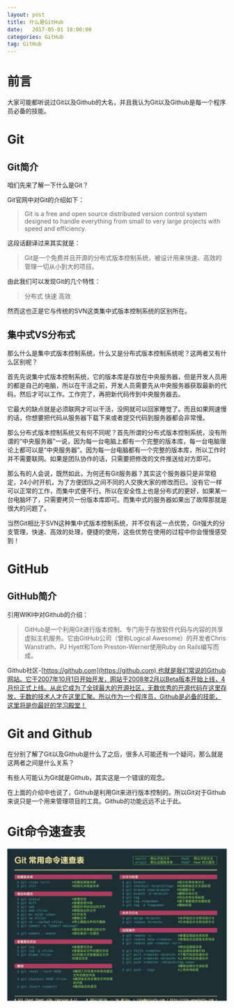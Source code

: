 ```yaml
---
layout: post
title: 什么是GitHub
date:   2017-05-01 18:00:00
categories: GitHub
tag: GitHub
---
```


# 前言
大家可能都听说过Git以及Github的大名，并且我认为Git以及Github是每一个程序员必备的技能。

# Git
## Git简介
咱们先来了解一下什么是Git？

Git官网中对Git的介绍如下：

>Git is a free and open source distributed version control system designed to handle everything from small to very large projects with speed and efficiency.


这段话翻译过来其实就是：
>Git是一个免费并且开源的分布式版本控制系统，被设计用来快速、高效的管理一切从小到大的项目。

由此我们可以发现Git的几个特性：

>分布式
快速
高效

然而这也正是它与传统的SVN这类集中式版本控制系统的区别所在。

## 集中式VS分布式

那么什么是集中式版本控制系统，什么又是分布式版本控制系统呢？这两者又有什么区别呢？

首先先说集中式版本控制系统，它的版本库是存放在中央服务器，但是开发人员用的都是自己的电脑，所以在干活之前，开发人员需要先从中央服务器获取最新的代码，然后才可以工作。工作完了，再把新代码传到中央服务器去。

它最大的缺点就是必须联网才可以干活，没网就可以回家睡觉了。而且如果网速慢的话，你想要把代码从服务器下载下来或者提交代码到服务器都会非常慢。

那么分布式版本控制系统又有何不同呢？首先所谓的分布式版本控制系统，没有所谓的“中央服务器”一说，因为每一台电脑上都有一个完整的版本库，每一台电脑理论上都可以是“中央服务器”。因为每一台电脑都有一个完整的版本库，所以工作时并不需要联网。如果是团队协作的话，只需要把修改的文件推送给对方即可。

那么有的人会说，既然如此，为何还有Git服务器？其实这个服务器只是非常稳定，24小时开机，为了方便团队之间不同的人交换大家的修改而已。没有它一样可以正常的工作，而集中式便不行。所以在安全性上也是分布式的更好，如果某一台电脑坏了，只需要拷贝一份版本库即可。而集中式的服务器如果出了故障那就是很大的问题了。

当然Git相比于SVN这种集中式版本控制系统，并不仅有这一点优势，Git强大的分支管理，快速、高效的处理，便捷的使用，这些优势在使用的过程中你会慢慢感受到！

# GitHub
## GitHub简介

引用WIKI中对Github的介绍：

>GitHub是一个利用Git进行版本控制、专门用于存放软件代码与内容的共享虚拟主机服务。它由GitHub公司（曾称Logical Awesome）的开发者Chris Wanstrath、PJ Hyett和Tom Preston-Werner使用Ruby on Rails编写而成。

Github社区-[https://github.com](https://github.com),也就是我们常说的Github网站。它于2007年10月1日开始开发，网站于2008年2月以Beta版本开始上线，4月份正式上线。从此它成为了全球最大的开源社区，无数优秀的开源代码在这里存放，无数的技术人才在这里汇聚。所以作为一个程序员，Github是必备的技能，这里将是你最好的学习殿堂！


# Git and Github

在分别了解了Git以及Github是什么了之后，很多人可能还有一个疑问，那么就是这两者之间是什么关系？

有些人可能认为Git就是Github，其实这是一个错误的观念。

在上面的介绍中也说了，Github是利用Git来进行版本控制的。所以Git对于Github来说只是一个用来管理项目的工具。Github的功能远远不止于此。

# Git命令速查表
![image](/images/gitcommand.jpg)
